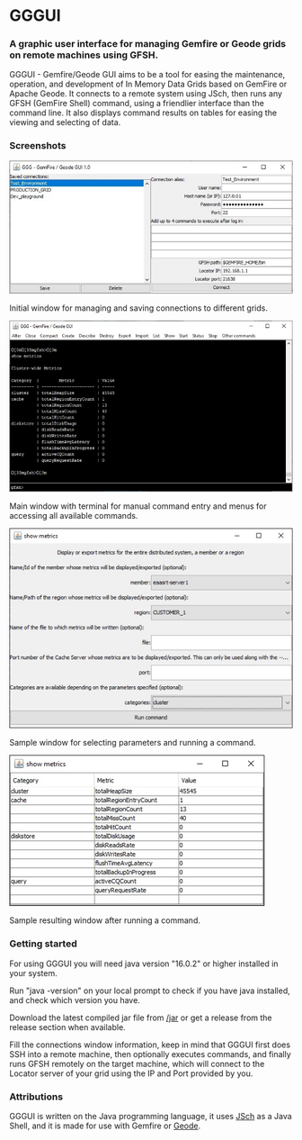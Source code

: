 # GGGUI
### A graphic user interface for managing Gemfire or Geode grids on remote machines using GFSH.

GGGUI - Gemfire/Geode GUI aims to be a tool for easing the maintenance, operation, and development of In Memory Data Grids based on GemFire or Apache Geode.
It connects to a remote system using JSch, then runs any GFSH (GemFire Shell) command, using a friendlier interface than the command line.
It also displays command results on tables for easing the viewing and selecting of data.

### Screenshots

![Screenshot](img/connections_window.jpg)

Initial window for managing and saving connections to different grids.

![Screenshot](img/main_window.jpg)

Main window with terminal for manual command entry and menus for accessing all available commands.

![Screenshot](img/command_window.jpg)

Sample window for selecting parameters and running a command.

![Screenshot](img/result_window.jpg)

Sample resulting window after running a command.

### Getting started

For using GGGUI you will need java version "16.0.2" or higher installed in your system.

Run "java -version" on your local prompt to check if you have java installed, and check which version you have.

Download the latest compiled jar file from [/jar](https://github.com/ldom22/GGGUI/tree/main/jar) or get a release from the release section when available.

Fill the connections window information, keep in mind that GGGUI first does SSH into a remote machine, then optionally executes commands, and finally runs GFSH remotely on the target machine, which will connect to the Locator server of your grid using the IP and Port provided by you.

### Attributions

GGGUI is written on the Java programming language, it uses [JSch](http://www.jcraft.com/jsch/) as a Java Shell, and it is made for use with Gemfire or [Geode](https://github.com/apache/geode).


